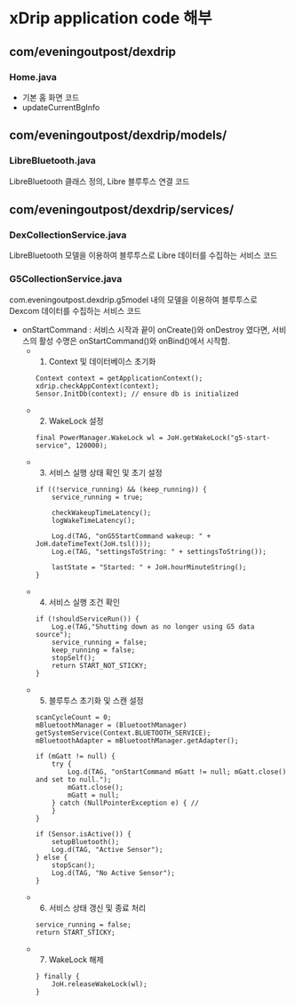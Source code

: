# xDrip application code 해부


## com/eveningoutpost/dexdrip

### Home.java
- 기본 홈 화면 코드
- updateCurrentBgInfo

## com/eveningoutpost/dexdrip/models/
### LibreBluetooth.java
LibreBluetooth 클래스 정의, Libre 블루투스 연결 코드  

## com/eveningoutpost/dexdrip/services/
### DexCollectionService.java
LibreBluetooth 모델을 이용하여 블루투스로 Libre 데이터를 수집하는 서비스 코드  

### G5CollectionService.java
com.eveningoutpost.dexdrip.g5model 내의 모델을 이용하여 블루투스로 Dexcom 데이터를 수집하는 서비스 코드
- onStartCommand : 서비스 시작과 끝이 onCreate()와 onDestroy 였다면, 서비스의 활성 수명은 onStartCommand()와 onBind()에서 시작함.
    - 1. Context 및 데이터베이스 초기화
        ~~~
        Context context = getApplicationContext();
        xdrip.checkAppContext(context);
        Sensor.InitDb(context); // ensure db is initialized
        ~~~
    - 2. WakeLock 설정
        ~~~
        final PowerManager.WakeLock wl = JoH.getWakeLock("g5-start-service", 120000);
        ~~~
    - 3. 서비스 실행 상태 확인 및 초기 설정
        ~~~
        if ((!service_running) && (keep_running)) {
            service_running = true;

            checkWakeupTimeLatency();
            logWakeTimeLatency();

            Log.d(TAG, "onG5StartCommand wakeup: " + JoH.dateTimeText(JoH.tsl()));
            Log.e(TAG, "settingsToString: " + settingsToString());

            lastState = "Started: " + JoH.hourMinuteString();
        }
        ~~~
    - 4. 서비스 실행 조건 확인
        ~~~
        if (!shouldServiceRun()) {
            Log.e(TAG,"Shutting down as no longer using G5 data source");
            service_running = false;
            keep_running = false;
            stopSelf();
            return START_NOT_STICKY;
        }
        ~~~
    - 5. 블루투스 초기화 및 스캔 설정
        ~~~
        scanCycleCount = 0;
        mBluetoothManager = (BluetoothManager) getSystemService(Context.BLUETOOTH_SERVICE);
        mBluetoothAdapter = mBluetoothManager.getAdapter();

        if (mGatt != null) {
            try {
                Log.d(TAG, "onStartCommand mGatt != null; mGatt.close() and set to null.");
                mGatt.close();
                mGatt = null;
            } catch (NullPointerException e) { //
            }
        }

        if (Sensor.isActive()) {
            setupBluetooth();
            Log.d(TAG, "Active Sensor");
        } else {
            stopScan();
            Log.d(TAG, "No Active Sensor");
        }
        ~~~
    - 6. 서비스 상태 갱신 및 종료 처리
        ~~~
        service_running = false;
        return START_STICKY;
        ~~~
    - 7. WakeLock 해제
        ~~~
        } finally {
            JoH.releaseWakeLock(wl);
        }
        ~~~